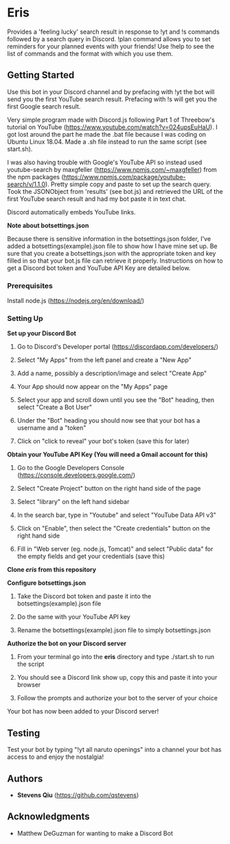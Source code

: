 # Eris
Provides a 'feeling lucky' search result in response to !yt and !s commands followed by a search query in Discord.
!plan command allows you to set reminders for your planned events with your friends!
Use !help to see the list of commands and the format with which you use them.

## Getting Started

Use this bot in your Discord channel and by prefacing with !yt the bot will send you the first YouTube search result. Prefacing with !s will get you the first Google search result.

Very simple program made with Discord.js following Part 1 of Threebow's tutorial on YouTube (https://www.youtube.com/watch?v=024upsEuHaU). I got lost around the part he made the .bat file because I was coding on Ubuntu Linux 18.04. Made a .sh file instead to run the same script (see start.sh).

I was also having trouble with Google's YouTube API so instead used youtube-search by maxgfeller (https://www.npmjs.com/~maxgfeller) from the npm packages (https://www.npmjs.com/package/youtube-search/v/1.1.0). Pretty simple copy and paste to set up the search query. Took the JSONObject from 'results' (see bot.js) and retrieved the URL of the first YouTube search result and had my bot paste it in text chat.

Discord automatically embeds YouTube links.

**Note about botsettings.json**

Because there is sensitive information in the botsettings.json folder, I've added a botsettings(example).json file to show how I have mine set up. Be sure that you create a botsettings.json with the appropriate token and key filled in so that your bot.js file can retrieve it properly. Instructions on how to get a Discord bot token and YouTube API Key are detailed below.

### Prerequisites

Install node.js (https://nodejs.org/en/download/)

### Setting Up

**Set up your Discord Bot**

1. Go to Discord's Developer portal (https://discordapp.com/developers/)

2. Select "My Apps" from the left panel and create a "New App"

3. Add a name, possibly a description/image and select "Create App"

4. Your App should now appear on the "My Apps" page

5. Select your app and scroll down until you see the "Bot" heading, then select "Create  a Bot User"

6. Under the "Bot" heading you should now see that your bot has a username and a "token"

7. Click on "click to reveal" your bot's token (save this for later)

**Obtain your YouTube API Key (You will need a Gmail account for this)**

1. Go to the Google Developers Console (https://console.developers.google.com/)

2. Select "Create Project" button on the right hand side of the page

3. Select "library" on the left hand sidebar

4. In the search bar, type in "Youtube" and select "YouTube Data API v3"

5. Click on "Enable", then select the "Create credentials" button on the right hand side

6. Fill in "Web server (eg. node.js, Tomcat)" and select "Public data" for the empty fields and get your credentials (save this)

**Clone *eris* from this repository**

**Configure botsettings.json**

1. Take the Discord bot token and paste it into the botsettings(example).json file

2. Do the same with your YouTube API key

3. Rename the botsettings(example).json file to simply botsettings.json

**Authorize the bot on your Discord server**

1. From your terminal go into the **eris** directory and type ./start.sh to run the script

3. You should see a Discord link show up, copy this and paste it into your browser

4. Follow the prompts and authorize your bot to the server of your choice

Your bot has now been added to your Discord server!

## Testing

Test your bot by typing "!yt all naruto openings" into a channel your bot has access to and enjoy the nostalgia!

## Authors

* **Stevens Qiu** (https://github.com/qstevens)

## Acknowledgments

* Matthew DeGuzman for wanting to make a Discord Bot
